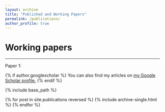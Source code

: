 ```yaml
---
layout: archive
title: "Published and Working Papers"
permalink: /publications/
author_profile: true
---
```


# Working papers 
---

Paper 1: 

{% if author.googlescholar %}
  You can also find my articles on <u><a href="{{author.googlescholar}}">my Google Scholar profile</a>.</u>
{% endif %}

{% include base_path %}

{% for post in site.publications reversed %}
  {% include archive-single.html %}
{% endfor %}
